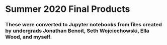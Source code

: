 # Summer 2020 Final Products
### These were converted to Jupyter notebooks from files created by undergrads Jonathan Benoit, Seth Wojciechowski, Ella Wood, and myself.
